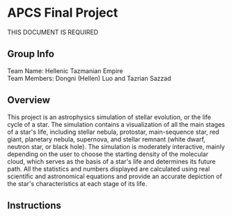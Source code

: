 # APCS Final Project
THIS DOCUMENT IS REQUIRED
## Group Info
Team Name: Hellenic Tazmanian Empire<br>
Team Members: Dongni (Hellen) Luo and Tazrian Sazzad
## Overview
This project is an astrophysics simulation of stellar evolution, or the life cycle of a star. The simulation contains a visualization of all the main stages of a star's life, including stellar nebula, protostar, main-sequence star, red giant, planetary nebula, supernova, and stellar remnant (white dwarf, neutron star, or black hole). The simulation is moderately interactive, mainly depending on the user to choose the starting density of the molecular cloud, which serves as the basis of a star's life and determines its future path. All the statistics and numbers displayed are calculated using real scientific and astronomical equations and provide an accurate depiction of the star's characteristics at each stage of its life.
## Instructions
